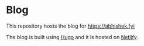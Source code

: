 # Blog

This repository hosts the blog for https://abhishek.fyi

The blog is built using [Hugo](https://gohugo.io/) and it is hosted on [Netlify](https://www.netlify.com/).
